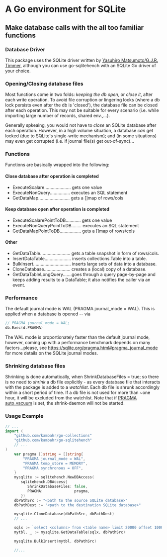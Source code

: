 # A Go environment for SQLite

## Make database calls with the all too familiar functions

### Database Driver
This package uses the SQLite driver written by <a href="https://github.com/mattn/go-sqlite3">Yasuhiro Matsumoto/G.J.R. Timmer</a>, although you can use go-sqlitehench with an SQLite Go driver of your choice. 

### Opening/Closing database files
Most functions come in two folds:  *keeping the db open*, or *close it*, after each write operation.
To avoid file corruption or lingering locks (where a db lock persists even after the db is 'closed'), the database file can be closed after each operation. This may not be suitable for every scenario (i.e. while importing large number of records, shared env.,...).

Generally spkeaing, you would not have to *close* an SQLite database after each operation.
However, in a high volume situation, a database *can* get locked (due to SQLite's single-write mechanism);
and (in some situations) may even get corrupted (i.e. if journal file(s) get out-of-sync)...

### Functions
Functions are basically wrapped into the following:

#### Close database after operation is completed
- ExecuteScalare..................... gets one value
- ExecuteNonQuery................  executes an SQL statement
- GetDataMap.........................  gets a []map of rows/cols

#### Keep database open after operation is completed

- ExecuteScalarePointToDB............ gets one value
- ExecuteNonQueryPointToDB........  executes an SQL statement
- GetDataMapPointToDB.................  gets a []map of rows/cols

#### Other
- GetDataTable........................ gets a table snapshot in form of rows/cols.
- InsertDataTable..................... inserts collections.Table into a table.
- BulkInsert.............................. inserts large sets of data into a database.
- CloneDatabase..................... creates a (local) copy of a database.
- GetDataTableLongQuery.......goes through a query page-by-page and keeps adding results to a DataTable; it also notifies the caller via an event.									 

### Performance
The default journal mode is WAL (PRAGMA journal_mode = WAL).  This is applied when a database is opened -- via

``` Go
// PRAGMA journal_mode = WAL;
db.Exec(d.PRAGMA)
```
The WAL mode is proportionately faster than the default journal mode, however, coming up with a performance benchmark depends on many factors...please, see https://sqlite.org/pragma.html#pragma_journal_mode for more details on the SQLite journal modes.

### Shrinking database files
Shrinking is done automatically, when ShrinkDatabaseFiles = true; so there is no need to *shrink* a db file explicitly - as 
every database file that interacts with the package is added to a *watchlist*. 
Each db file is shrunk accordingly within a short period of time. 
If a db file is not used for more than ~one hour, it will be excluded from the watchlist.
Note that if <a href="https://sqlite.org/pragma.html#pragma_auto_vacuum">PRAGMA auto_vacuum</a> is set, the shrink-daemon will not be started.

### Usage Example

```go
// ...
import (
	"github.com/kambahr/go-collections"
	"github.com/kambahr/go-sqlitehench"
	// ... 
)
	var pragma []string = []string{
		"PRAGMA journal_mode = WAL",
		"PRAGMA temp_store = MEMORY",
		"PRAGMA synchronous = OFF",
	}
	mysqlite := sqlitehench.NewDBAccess(
	   sqlitehench.DBAccess{			
	      ShrinkDatabaseFiles: false,
	      PRAGMA:              pragma,
	   })
	dbPathSrc := "<path to the source SQLite database>"
	dbPathDest := "<path to the destination SQLite database>"

	mysqlite.CloneDatabase(dbPathSrc, dbPathDest)
    // ...

    sqlx := `select <columns> from <table name> limit 20000 offset 1000`
    mytbl, _ := mysqlite.GetDataTable(sqlx, dbPathSrc)

    mysqlite.BulkInsert(mytbl, dbPathSrc)

    //...

```
